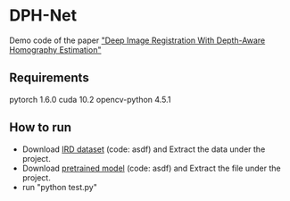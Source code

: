 # DPH-Net
Demo code of the paper ["Deep Image Registration With Depth-Aware Homography Estimation"](https://ieeexplore.ieee.org/document/10021667)
## Requirements
pytorch 1.6.0 
cuda 10.2
opencv-python 4.5.1
## How to run
* Download [IRD dataset](https://pan.baidu.com/s/1GrZBMXeKXmaI6fYLSYPOJQ) (code: asdf) and Extract the data under the project.  
* Download [pretrained model](https://pan.baidu.com/s/1qusjGa0h-FutMk4jUiAQmA) (code: asdf) and Extract the file under the project.
* run "python test.py"
